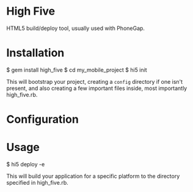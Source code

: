 High Five
=========

HTML5 build/deploy tool, usually used with PhoneGap. 

Installation
============

  $ gem install high_five
  $ cd my_mobile_project
  $ hi5 init

This will bootstrap your project, creating a ```config``` directory if one isn't present, 
and also creating a few important files inside, most importantly high_five.rb. 

Configuration
=============


Usage
=====

  $ hi5 deploy <platform> -e <environment> 

This will build your application for a specific platform to the directory specified in high_five.rb.  


